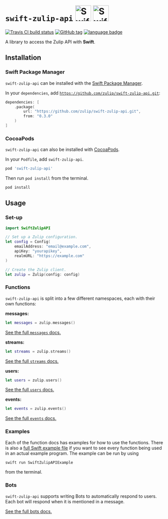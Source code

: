 # `swift-zulip-api` <img alt="Swift logo" src="https://raw.githubusercontent.com/zulip/swift-zulip-api/master/assets/zulip-logo.png" height=50 /> <img alt="Swift logo" src="https://raw.githubusercontent.com/zulip/swift-zulip-api/master/assets/swift-logo.png" height=50 />

[![Travis CI build status](https://img.shields.io/travis/zulip/swift-zulip-api.svg)](https://travis-ci.org/zulip/swift-zulip-api)
[![GitHub tag](https://img.shields.io/github/tag/zulip/swift-zulip-api.svg)](https://github.com/zulip/swift-zulip-api)
[![language badge](https://img.shields.io/badge/language-Swift-orange.svg)](https://swift.org)

A library to access the Zulip API with **Swift**.

## Installation

### Swift Package Manager

`swift-zulip-api` can be installed with the
[Swift Package Manager](https://is.gd/aRdTkN).

In your `dependencies`, add
[`https://github.com/zulip/swift-zulip-api.git`](https://is.gd/SQQWRT):

```swift
dependencies: [
    .package(
        url: "https://github.com/zulip/swift-zulip-api.git",
        from: "0.3.0"
    )
]
```

### CocoaPods

`swift-zulip-api` can also be installed with [CocoaPods](https://is.gd/iMgFFg).

In your `Podfile`, add `swift-zulip-api`.

```ruby
pod 'swift-zulip-api'
```

Then run `pod install` from the terminal.

```bash
pod install
```

## Usage

### Set-up

```swift
import SwiftZulipAPI

// Set up a Zulip configuration.
let config = Config(
    emailAddress: "email@example.com",
    apiKey: "yourapikey",
    realmURL: "https://example.com"
)

// Create the Zulip client.
let zulip = Zulip(config: config)
```

### Functions

`swift-zulip-api` is split into a few different namespaces, each with their own
functions:

**messages:**
```swift
let messages = zulip.messages()
```

[See the full `messages` docs.](https://github.com/zulip/swift-zulip-api/blob/master/docs/messages.md)

**streams:**
```swift
let streams = zulip.streams()
```

[See the full `streams` docs.](https://github.com/zulip/swift-zulip-api/blob/master/docs/streams.md)

**users:**
```swift
let users = zulip.users()
```

[See the full `users` docs.](https://github.com/zulip/swift-zulip-api/blob/master/docs/users.md)

**events:**
```swift
let events = zulip.events()
```

[See the full `events` docs.](https://github.com/zulip/swift-zulip-api/blob/master/docs/events.md)

### Examples

Each of the function docs has examples for how to use the functions. There is
also a [full Swift example file](https://github.com/zulip/swift-zulip-api/blob/master/example/SwiftZulipAPIExample/main.swift)
if you want to see every function being used in an actual example program.
The example can be run by using

```bash
swift run SwiftZulipAPIExample
```

from the terminal.

### Bots

`swift-zulip-api` supports writing Bots to automatically respond to users. Each
bot will respond when it is mentioned in a message.

[See the full bots docs.](https://github.com/zulip/swift-zulip-api/blob/master/docs/bots.md)
